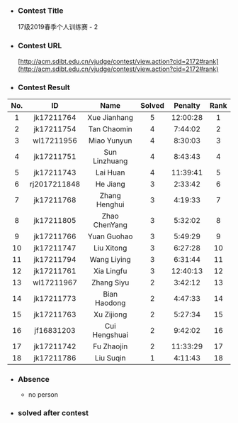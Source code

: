 * ### Contest Title
    17级2019春季个人训练赛 - 2 
* ### Contest URL
    [http://acm.sdibt.edu.cn/vjudge/contest/view.action?cid=2172#rank](http://acm.sdibt.edu.cn/vjudge/contest/view.action?cid=2172#rank)
* ### Contest Result

| No.| ID| Name| Solved| Penalty| Rank | 
 | :-: | :-: | :-: | :-: | :-: | :-: |
| 1 | jk17211764 | Xue Jianhang | 5 | 12:00:28 | 1 |
| 2 | jk17211754 | Tan Chaomin | 4 | 7:44:02 | 2 |
| 3 | wl17211956 | Miao Yunyun | 4 | 8:30:03 | 3 |
| 4 | jk17211751 | Sun Linzhuang | 4 | 8:43:43 | 4 |
| 5 | jk17211743 | Lai Huan | 4 | 11:39:41 | 5 |
| 6 | rj2017211848 | He Jiang | 3 | 2:33:42 | 6 |
| 7 | jk17211768 | Zhang Henghui | 3 | 4:19:33 | 7 |
| 8 | jk17211805 | Zhao ChenYang | 3 | 5:32:02 | 8 |
| 9 | jk17211766 | Yuan Guohao | 3 | 5:49:29 | 9 |
| 10 | jk17211747 | Liu Xitong | 3 | 6:27:28 | 10 |
| 11 | jk17211794 | Wang Liying | 3 | 6:31:44 | 11 |
| 12 | jk17211761 | Xia Lingfu | 3 | 12:40:13 | 12 |
| 13 | wl17211967 | Zhang Siyu | 2 | 3:42:12 | 13 |
| 14 | jk17211773 | Bian Haodong | 2 | 4:47:33 | 14 |
| 15 | jk17211763 | Xu Zijiong | 2 | 5:27:34 | 15 |
| 16 | jf16831203 | Cui Hengshuai | 2 | 9:42:02 | 16 |
| 17 | jk17211742 | Fu Zhaojin | 2 | 11:33:29 | 17 |
| 18 | jk17211786 | Liu Suqin | 1 | 4:11:43 | 18 |



* ### Absence

    + no person

* ### solved after contest
